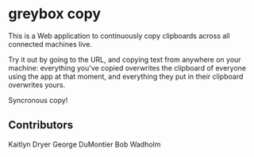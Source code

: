 # greybox copy
This is a Web application to continuously copy clipboards across all connected machines live.

Try it out by going to the URL, and copying text from anywhere on your machine: everything you've copied overwrites the clipboard of everyone using the app at that moment, and everything they put in their clipboard overwrites yours.

Syncronous copy!

## Contributors
Kaitlyn Dryer
George DuMontier
Bob Wadholm

